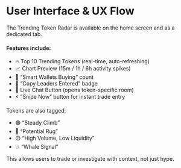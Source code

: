 # User Interface & UX Flow

The Trending Token Radar is available on the home screen and as a dedicated tab.

#### Features include:
- 🔥 Top 10 Trending Tokens (real-time, auto-refreshing)
- 📈 Chart Preview (15m / 1h / 6h activity spikes)
- 🧠 “Smart Wallets Buying” count
- 🧠 “Copy Leaders Entered” badge
- 💬 Live Chat Button (opens token-specific room)
- ⚡ “Snipe Now” button for instant trade entry

Tokens are also tagged:
- 🟢 “Steady Climb”
- 🔴 “Potential Rug”
- 🟡 “High Volume, Low Liquidity”
- 💥 “Whale Signal”

This allows users to trade or investigate with context, not just hype.
